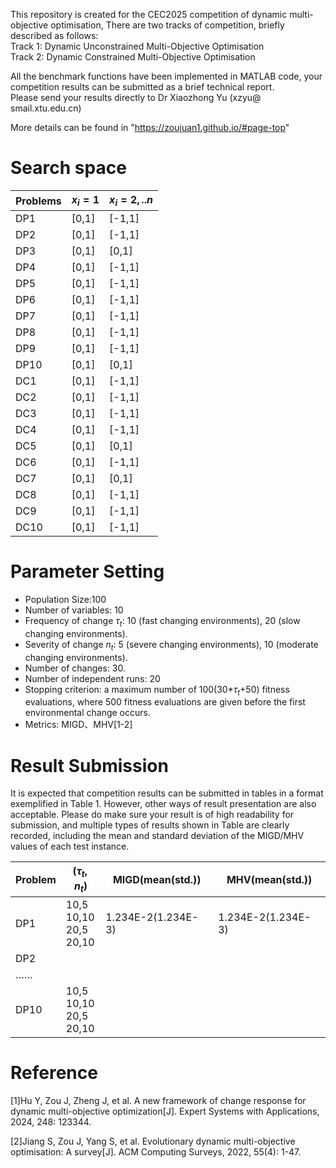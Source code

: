 This repository is created for the CEC2025 competition  of dynamic multi-objective optimisation, There are two tracks of competition, briefly described as follows:  
Track 1: Dynamic Unconstrained Multi-Objective Optimisation  
Track 2: Dynamic Constrained Multi-Objective Optimisation  

All the benchmark functions have been implemented in MATLAB code, your competition results can be submitted as a brief technical report.   
Please send your results directly to Dr Xiaozhong Yu (xzyu@ smail.xtu.edu.cn)  

More details can be found in "https://zoujuan1.github.io/#page-top"



# Search space

| Problems | $x_i=1$ | $x_i=2,..n$ |
| -------- | ------- | ----------- |
| DP1      | [0,1]   | [-1,1]      |
| DP2      | [0,1]   | [-1,1]      |
| DP3      | [0,1]   | [0,1]       |
| DP4      | [0,1]   | [-1,1]      |
| DP5      | [0,1]   | [-1,1]      |
| DP6      | [0,1]   | [-1,1]      |
| DP7      | [0,1]   | [-1,1]      |
| DP8      | [0,1]   | [-1,1]      |
| DP9      | [0,1]   | [-1,1]      |
| DP10     | [0,1]   | [0,1]       |
| DC1      | [0,1]   | [-1,1]      |
| DC2      | [0,1]   | [-1,1]      |
| DC3      | [0,1]   | [-1,1]      |
| DC4      | [0,1]   | [-1,1]      |
| DC5      | [0,1]   | [0,1]       |
| DC6      | [0,1]   | [-1,1]      |
| DC7      | [0,1]   | [0,1]       |
| DC8      | [0,1]   | [-1,1]      |
| DC9      | [0,1]   | [-1,1]      |
| DC10     | [0,1]   | [-1,1]      |



# Parameter Setting

- Population Size:100
- Number of variables: 10
- Frequency of change $\tau_t$: 10 (fast changing environments), 20 (slow changing environments).
- Severity of change $n_t$: 5 (severe changing environments), 10 (moderate changing environments).
- Number of changes: 30.
- Number of independent runs: 20
- Stopping criterion: a maximum number of 100(30*$\tau_t$+50) fitness evaluations, where 500 fitness evaluations are given before the first environmental change occurs.
- Metrics: MIGD、MHV[1-2]

# Result Submission

It is expected that competition results can be submitted in tables in a format exemplified in Table 1. However, other ways of result presentation are also acceptable. Please do make sure your result is of high readability for submission, and multiple types of results shown in Table are clearly recorded, including the mean and standard deviation of the MIGD/MHV values of each test instance.

| Problem | $(\tau_t,n_t)$                        | MIGD(mean(std.))   | MHV(mean(std.))    |
| ------- | ------------------------------------- | ------------------ | ------------------ |
| DP1     | 10,5 <br> 10,10 <br> 20,5  <br> 20,10 | 1.234E-2(1.234E-3) | 1.234E-2(1.234E-3) |
| DP2     |                                       |                    |                    |
| ……      |                                       |                    |                    |
| DP10    | 10,5 <br> 10,10 <br> 20,5 <br> 20,10  |                    |                    |

# Reference

[1]Hu Y, Zou J, Zheng J, et al. A new framework of change response for dynamic multi-objective optimization[J]. Expert Systems with Applications, 2024, 248: 123344.

[2]Jiang S, Zou J, Yang S, et al. Evolutionary dynamic multi-objective optimisation: A survey[J]. ACM Computing Surveys, 2022, 55(4): 1-47.
